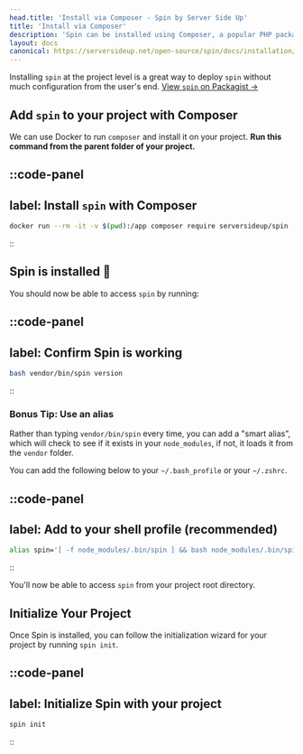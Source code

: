 ```yaml
---
head.title: 'Install via Composer - Spin by Server Side Up'
title: 'Install via Composer'
description: 'Spin can be installed using Composer, a popular PHP package manager. This enables you to make Spin accessible without other developers doing any steps on their end.'
layout: docs
canonical: https://serversideup.net/open-source/spin/docs/installation/install-composer
---
```


Installing `spin` at the project level is a great way to deploy `spin` without much configuration from the user's end. [View `spin` on Packagist →](https://packagist.org/packages/serversideup/spin)

## Add `spin` to your project with Composer
We can use Docker to run `composer` and install it on your project. **Run this command from the parent folder of your project.**

::code-panel
---
label: Install `spin` with Composer
---
```bash
docker run --rm -it -v $(pwd):/app composer require serversideup/spin --dev
```
::

## Spin is installed 🥳
You should now be able to access `spin` by running:

::code-panel
---
label: Confirm Spin is working
---
```bash
bash vendor/bin/spin version
```
::

### Bonus Tip: Use an alias
Rather than typing `vendor/bin/spin` every time, you can add a "smart alias", which will check to see if it exists in your `node_modules`, if not, it loads it from the `vendor` folder.

You can add the following below to your `~/.bash_profile` or your `~/.zshrc`.

::code-panel
---
label: Add to your shell profile (recommended)
---
```bash
alias spin='[ -f node_modules/.bin/spin ] && bash node_modules/.bin/spin || bash vendor/bin/spin'
```
::

You'll now be able to access `spin` from your project root directory.

## Initialize Your Project
Once Spin is installed, you can follow the initialization wizard for your project by running `spin init`.

::code-panel
---
label: Initialize Spin with your project
---
```bash
spin init
```
::
